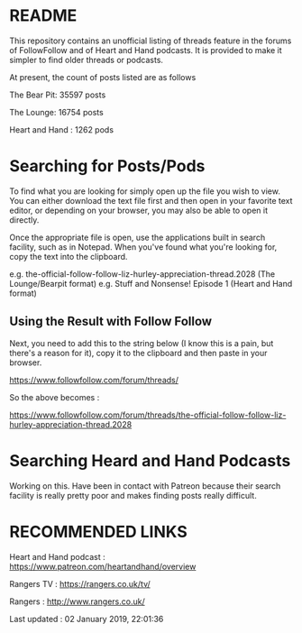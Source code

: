 # README

This repository contains an unofficial listing of threads feature in the forums of FollowFollow and of Heart and Hand podcasts. It is provided to make it simpler to find older threads or podcasts.

At present, the count of posts listed are as follows

The Bear Pit: 35597 posts

The Lounge: 16754 posts

Heart and Hand : 1262 pods

# Searching for Posts/Pods
To find what you are looking for simply open up the file you wish to view. You can either download the text file first and then open in your favorite text editor, or depending on your browser, you may also be able to open it directly.

Once the appropriate file is open, use the applications built in search facility, such as in Notepad. When you've found what you're looking for, copy the text into the clipboard.

e.g. the-official-follow-follow-liz-hurley-appreciation-thread.2028 (The Lounge/Bearpit format)
e.g. Stuff and Nonsense! Episode 1 (Heart and Hand format)

## Using the Result with Follow Follow
Next, you need to add this to the string below (I know this is a pain, but there's a reason for it), copy it to the clipboard and then paste in your browser.

https://www.followfollow.com/forum/threads/


So the above becomes :

https://www.followfollow.com/forum/threads/the-official-follow-follow-liz-hurley-appreciation-thread.2028

# Searching Heard and Hand Podcasts
Working on this. Have been in contact with Patreon because their search facility is really pretty poor and makes finding posts really difficult.

# RECOMMENDED LINKS
Heart and Hand podcast : https://www.patreon.com/heartandhand/overview

Rangers TV : https://rangers.co.uk/tv/

Rangers : http://www.rangers.co.uk/

Last updated : 02 January 2019, 22:01:36
